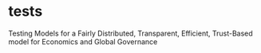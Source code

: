 # tests
Testing Models for a Fairly Distributed, Transparent, Efficient, Trust-Based model for Economics and Global Governance 
